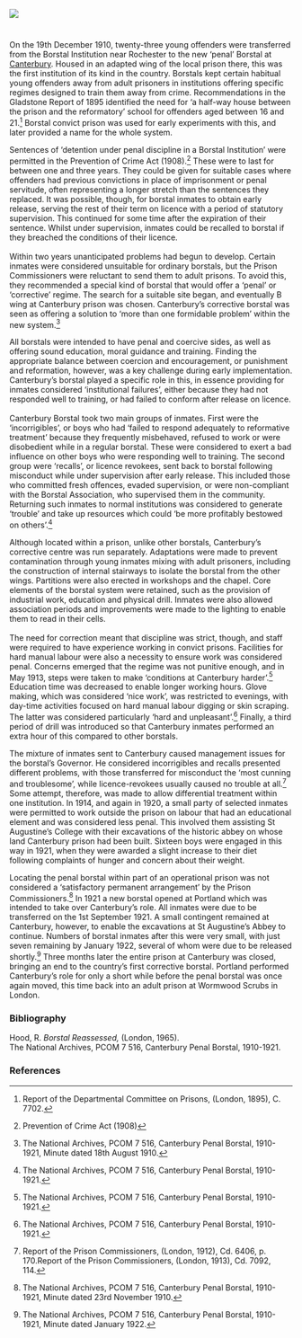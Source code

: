 <a href="https://www.kent-maps.online"><img src="https://kent-map.github.io/mdpress/juncture/ve-button.png"></a>
<param ve-config title="Canterbury Corrective Borstal" author="Dr Maryse Tennant" layout="vtl" 
banner="https://stor.artstor.org/stor/3fadae4a-6076-4ed2-8b19-620a22b35993">

<param ve-entity eid="Q1003196" aliases="Sheerness">
<param ve-entity eid="Q4946691" aliases="Borstal">
<param ve-entity eid="Q507517" aliases="Rochester">

#

On the 19th December 1910, twenty-three young offenders were transferred from the Borstal Institution near Rochester to the new ‘penal’ Borstal at [Canterbury](/canterbury/20c-canterbury-home/). Housed in an adapted wing of the local prison there, this was the first institution of its kind in the country. Borstals kept certain habitual young offenders away from adult prisoners in institutions offering specific regimes designed to train them away from crime. Recommendations in the Gladstone Report of 1895 identified the need for ‘a half-way house between the prison and the reformatory’ school for offenders aged between 16 and 21.[^ref1]  Borstal convict prison was used for early experiments with this, and later provided a name for the whole system.  
<param ve-image url="https://upload.wikimedia.org/wikipedia/commons/a/a8/NashendenValley5498.JPG" label="Borstal, youth offender institute viewed from the south side of the Nashenden Valley, Rochester" attribution="Clem Rutter, Rochester Kent, via Wikimedia Commons" license="CC BY-SA 3.0">
                                                                                                
Sentences of ‘detention under penal discipline in a Borstal Institution’ were permitted in the Prevention of Crime Act (1908).[^ref2]  These were to last for between one and three years. They could be given for suitable cases where offenders had previous convictions in place of imprisonment or penal servitude, often representing a longer stretch than the sentences they replaced. It was possible, though, for borstal inmates to obtain early release, serving the rest of their term on licence with a period of statutory supervision. This continued for some time after the expiration of their sentence. Whilst under supervision, inmates could be recalled to borstal if they breached the conditions of their licence.
<br><br>
Within two years unanticipated problems had begun to develop. Certain inmates were considered unsuitable for ordinary borstals, but the Prison Commissioners were reluctant to send them to adult prisons. To avoid this, they recommended a special kind of borstal that would offer a ‘penal’ or ‘corrective’ regime.  The search for a suitable site began, and eventually B wing at Canterbury prison was chosen. Canterbury’s corrective borstal was seen as offering a solution to ‘more than one formidable problem’ within the new system.[^ref3]  
<param ve-image url="https://stor.artstor.org/stor/4db4ad8c-0688-43f9-aa73-bcf493f4b208" label="B Wing, Canterbury Prison, Site of the Borstal" attribution="Maryse Tennant">

All borstals were intended to have penal and coercive sides, as well as offering sound education, moral guidance and training.  Finding the appropriate balance between coercion and encouragement, or punishment and reformation, however, was a key challenge during early implementation. Canterbury’s borstal played a specific role in this, in essence providing for inmates considered ‘institutional failures’, either because they had not responded well to training, or had failed to conform after release on licence.
<br><br>
Canterbury Borstal took two main groups of inmates. First were the ‘incorrigibles’, or boys who had ‘failed to respond adequately to reformative treatment’ because they frequently misbehaved, refused to work or were disobedient while in a regular borstal.  These were considered to exert a bad influence on other boys who were responding well to training. The second group were ‘recalls’, or licence revokees, sent back to borstal following misconduct while under supervision after early release. This included those who committed fresh offences, evaded supervision, or were non-compliant with the Borstal Association, who supervised them in the community.  Returning such inmates to normal institutions was considered to generate ‘trouble’ and take up resources which could ‘be more profitably bestowed on others’.[^ref4]  
<param ve-image url="https://stor.artstor.org/stor/90484ba5-fe87-455b-9a2f-375e87aeefd5" label="Reduce re-offending" attribution="Michelle Crowther">

Although located within a prison, unlike other borstals, Canterbury’s corrective centre was run separately. Adaptations were made to prevent contamination through young inmates mixing with adult prisoners, including the construction of internal stairways to isolate the borstal from the other wings.  Partitions were also erected in workshops and the chapel. Core elements of the borstal system were retained, such as the provision of industrial work, education and physical drill. Inmates were also allowed association periods and improvements were made to the lighting to enable them to read in their cells. 
<br><br>
The need for correction meant that discipline was strict, though, and staff were required to have experience working in convict prisons. Facilities for hard manual labour were also a necessity to ensure work was considered penal. Concerns emerged that the regime was not punitive enough, and in May 1913, steps were taken to make ‘conditions at Canterbury harder’.[^ref5]  Education time was decreased to enable longer working hours. Glove making, which was considered ‘nice work’, was restricted to evenings, with day-time activities focused on hard manual labour digging or skin scraping. The latter was considered particularly ‘hard and unpleasant’.[^ref6]  Finally, a third period of drill was introduced so that Canterbury inmates performed an extra hour of this compared to other borstals. 
<param ve-image url="https://stor.artstor.org/stor/04b07dbb-e3b2-43d8-b9b3-265e9cff8737" label="Entrance to Canterbury Prison" attribution="Michelle Crowther">

The mixture of inmates sent to Canterbury caused management issues for the borstal’s Governor. He considered incorrigibles and recalls presented different problems, with those transferred for misconduct the ‘most cunning and troublesome’, while licence-revokees usually caused no trouble at all.[^ref7]  Some attempt, therefore, was made to allow differential treatment within one institution. In 1914, and again in 1920, a small party of selected inmates were permitted to work outside the prison on labour that had an educational element and was considered less penal.  This involved them assisting St Augustine’s College with their excavations of the historic abbey on whose land Canterbury prison had been built. Sixteen boys were engaged in this way in 1921, when they were awarded a slight increase to their diet following complaints of hunger and concern about their weight. 
<param ve-image url="https://upload.wikimedia.org/wikipedia/commons/e/e2/St_Augustine%27s_Abbey_-_nave%2C_southern_aisle_-_geograph.org.uk_-_3091829.jpg" label="St Augustine's Abbey Nave and Southern Aisle" attribution="Rob Farrow, via Wikimedia Commons" license="CC BY-SA 2.0">

Locating the penal borstal within part of an operational prison was not considered a ‘satisfactory permanent arrangement’ by the Prison Commissioners.[^ref8]  In 1921 a new borstal opened at Portland which was intended to take over Canterbury’s role. All inmates were due to be transferred on the 1st September 1921. A small contingent remained at Canterbury, however, to enable the excavations at St Augustine’s Abbey to continue.  Numbers of borstal inmates after this were very small, with just seven remaining by January 1922, several of whom were due to be released shortly.[^ref9]  Three months later the entire prison at Canterbury was closed, bringing an end to the country’s first corrective borstal. Portland performed Canterbury’s role for only a short while before the penal borstal was once again moved, this time back into an adult prison at Wormwood Scrubs in London.  
<param ve-image url="https://stor.artstor.org/stor/84614730-c780-4d90-9c1f-e9e439e8632a" label="Cell Door" attribution="Maryse Tennant">

### Bibliography

Hood, R. _Borstal Reassessed,_ (London, 1965).   
The National Archives, PCOM 7 516, Canterbury Penal Borstal, 1910-1921. 

### References

[^ref1]:  Report of the Departmental Committee on Prisons, (London, 1895), C. 7702.
[^ref2]:  Prevention of Crime Act (1908)
[^ref3]:  The National Archives, PCOM 7 516, Canterbury Penal Borstal, 1910-1921, Minute dated 18th August 1910.
[^ref4]:  The National Archives, PCOM 7 516, Canterbury Penal Borstal, 1910-1921.
[^ref5]:  The National Archives, PCOM 7 516, Canterbury Penal Borstal, 1910-1921.
[^ref6]:  The National Archives, PCOM 7 516, Canterbury Penal Borstal, 1910-1921.
[^ref7]:  Report of the Prison Commissioners, (London, 1912), Cd. 6406, p. 170.Report of the Prison Commissioners, (London, 1913), Cd. 7092, 114.
[^ref8]:  The National Archives, PCOM 7 516, Canterbury Penal Borstal, 1910-1921, Minute dated 23rd November 1910.
[^ref9]:  The National Archives, PCOM 7 516, Canterbury Penal Borstal, 1910-1921, Minute dated January 1922.
